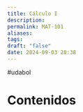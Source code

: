 ```yaml
---
title: Cálculo I
description: 
permalink: MAT-101
aliases: 
tags: 
draft: "false"
date: 2024-09-03 20:38
---
```

#udabol
# Contenidos
